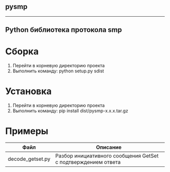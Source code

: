 ## pysmp
---
Python библиотека протокола smp
---

# Сборка

1) Перейти в корневую директорию проекта
2) Выполнить команду:
python setup.py sdist

# Установка

1) Перейти в корневую директорию проекта
2) Выполнить команду:
pip install dist/pysmp-x.x.x.tar.gz

# Примеры

|Файл  |Описание  |
|---------|---------|
|decode_getset.py | Разбор инициативного сообщения GetSet с подтверждением ответа |
